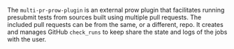 The `multi-pr-prow-plugin` is an external prow plugin that facilitates running presubmit tests
from sources built using multiple pull requests. The included pull requests can be from the same, or a different, repo.
It creates and manages GitHub `check_runs` to keep share the state and logs of the jobs with the user.
